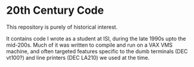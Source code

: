 # 20th Century Code

This repository is purely of historical interest.

It contains code I wrote as a student at ISI, during the late 1990s upto the mid-200s. Much of it was written to compile and run on a VAX VMS machine, and often targeted features specific to the dumb terminals (DEC vt100?) and line printers (DEC LA210) we used at the time.

